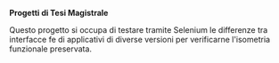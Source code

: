 **Progetti di Tesi Magistrale**

Questo progetto si occupa di testare tramite Selenium le differenze 
tra interfacce fe di applicativi di diverse versioni per verificarne l'isometria funzionale preservata.

